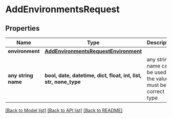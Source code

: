 # AddEnvironmentsRequest


## Properties
Name | Type | Description | Notes
------------ | ------------- | ------------- | -------------
**environment** | [**AddEnvironmentsRequestEnvironment**](AddEnvironmentsRequestEnvironment.md) |  | 
**any string name** | **bool, date, datetime, dict, float, int, list, str, none_type** | any string name can be used but the value must be the correct type | [optional]

[[Back to Model list]](../README.md#documentation-for-models) [[Back to API list]](../README.md#documentation-for-api-endpoints) [[Back to README]](../README.md)


